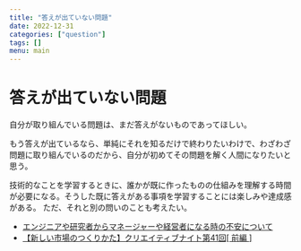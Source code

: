 ```yaml
---
title: "答えが出ていない問題"
date: 2022-12-31
categories: ["question"]
tags: []
menu: main
---
```


# 答えが出ていない問題

自分が取り組んでいる問題は、まだ答えがないものであってほしい。

もう答えが出ているなら、単純にそれを知るだけで終わりたいわけで、わざわざ問題に取り組んでいるのだから、自分が初めてその問題を解く人間になりたいと思う。

技術的なことを学習するときに、誰かが既に作ったものの仕組みを理解する時間が必要になる。そうした既に答えがある事項を学習することには楽しみや達成感がある。
ただ、それと別の問いのことも考えたい。

- [エンジニアや研究者からマネージャーや経営者になる時の不安について](https://hb.matsumoto-r.jp/entry/2022/11/01/132739)
- [【新しい市場のつくりかた】クリエイティブナイト第41回[ 前編 ]](https://www.8brandingdesign.com/creators/contents/creative-night/night41report01/)